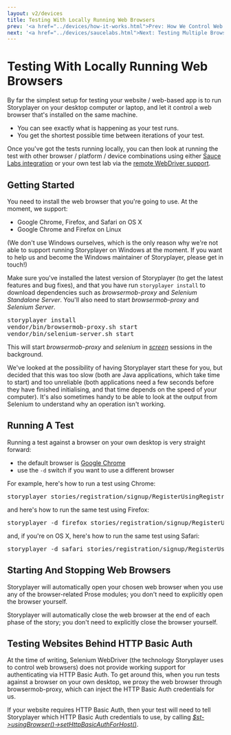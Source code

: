 ```yaml
---
layout: v2/devices
title: Testing With Locally Running Web Browsers
prev: '<a href="../devices/how-it-works.html">Prev: How We Control Web Browsers</a>'
next: '<a href="../devices/saucelabs.html">Next: Testing Multiple Browsers Using SauceLabs</a>'
---
```


# Testing With Locally Running Web Browsers

By far the simplest setup for testing your website / web-based app is to run Storyplayer on your desktop computer or laptop, and let it control a web browser that's installed on the same machine.

* You can see exactly what is happening as your test runs.
* You get the shortest possible time between iterations of your test.

Once you've got the tests running locally, you can then look at running the test with other browser / platform / device combinations using either [Sauce Labs integration](saucelabs.html) or your own test lab via the [remote WebDriver support](remotewebdriver.html).

## Getting Started

You need to install the web browser that you're going to use.  At the moment, we support:

* Google Chrome, Firefox, and Safari on OS X
* Google Chrome and Firefox on Linux

(We don't use Windows ourselves, which is the only reason why we're not able to support running Storyplayer on Windows at the moment.  If you want to help us and become the Windows maintainer of Storyplayer, please get in touch!)

Make sure you've installed the latest version of Storyplayer (to get the latest features and bug fixes), and that you have run `storyplayer install` to download dependencies such as _browsermob-proxy_ and _Selenium Standalone Server_.  You'll also need to start _browsermob-proxy_ and _Selenium Server_.

<pre>
storyplayer install
vendor/bin/browsermob-proxy.sh start
vendor/bin/selenium-server.sh start
</pre>

This will start _browsermob-proxy_ and _selenium_ in _[screen](http://www.gnu.org/software/screen/)_ sessions in the background.

We've looked at the possibility of having Storyplayer start these for you, but decided that this was too slow (both are Java applications, which take time to start) and too unreliable (both applications need a few seconds before they have finished initialising, and that time depends on the speed of your computer).  It's also sometimes handy to be able to look at the output from Selenium to understand why an operation isn't working.

## Running A Test

Running a test against a browser on your own desktop is very straight forward:

* the default browser is [Google Chrome](https://www.google.com/intl/en/chrome/browser/)
* use the `-d` switch if you want to use a different browser

For example, here's how to run a test using Chrome:

<pre>
storyplayer stories/registration/signup/RegisterUsingRegistrationFormStory.php
</pre>

and here's how to run the same test using Firefox:

<pre>
storyplayer -d firefox stories/registration/signup/RegisterUsingRegistrationFormStory.php
</pre>

and, if you're on OS X, here's how to run the same test using Safari:

<pre>
storyplayer -d safari stories/registration/signup/RegisterUsingRegistrationFormStory.php
</pre>

## Starting And Stopping Web Browsers

Storyplayer will automatically open your chosen web browser when you use any of the browser-related Prose modules; you don't need to explicitly open the browser yourself.

Storyplayer will automatically close the web browser at the end of each phase of the story; you don't need to explicitly close the browser yourself.

## Testing Websites Behind HTTP Basic Auth

At the time of writing, Selenium WebDriver (the technology Storyplayer uses to control web browsers) does not provide working support for authenticating via HTTP Basic Auth.  To get around this, when you run tests against a browser on your own desktop, we proxy the web browser through browsermob-proxy, which can inject the HTTP Basic Auth credentials for us.

If your website requires HTTP Basic Auth, then your test will need to tell Storyplayer which HTTP Basic Auth credentials to use, by calling _[$st->usingBrowser()->setHttpBasicAuthForHost()](../../modules/browser/usingBrowser.html#sethttpbasicauthforhost)_.